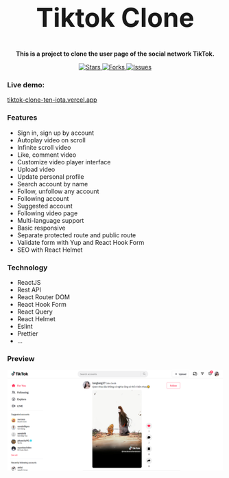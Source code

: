 <h1 align="center" style="font-size: 60px">Tiktok Clone</h1>

<p align="center"><strong>This is a project to clone the user page of the social network TikTok.</strong></p>

<p align="center">
  <a href="https://github.com/tvanlong/tiktok-clone">
    <img alt="Stars" src="https://badgen.net/github/stars/tvanlong/tiktok-clone">
  </a>
  <a href="https://github.com/tvanlong/tiktok-clone">
    <img alt="Forks" src="https://badgen.net/github/forks/tvanlong/tiktok-clone">
  </a>
  <a href="https://github.com/tvanlong/tiktok-clone/issues">
    <img alt="Issues" src="https://badgen.net/github/issues/tvanlong/tiktok-clone">
  </a>
</p>


### Live demo: 

[tiktok-clone-ten-iota.vercel.app](tiktok-clone-ten-iota.vercel.app)

### Features

- Sign in, sign up by account
- Autoplay video on scroll
- Infinite scroll video
- Like, comment video
- Customize video player interface
- Upload video
- Update personal profile
- Search account by name
- Follow, unfollow any account
- Following account
- Suggested account
- Following video page
- Multi-language support
- Basic responsive
- Separate protected route and public route
- Validate form with Yup and React Hook Form
- SEO with React Helmet

### Technology

- ReactJS
- Rest API
- React Router DOM
- React Hook Form
- React Query
- React Helmet
- Eslint
- Prettier
- ...

### Preview

![Alt text](src/assets/images/image.png)